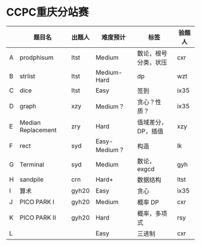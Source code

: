 # CCPC重庆分站赛

|      | 题目名             | 出题人 | 难度预计      | 标签                 | 验题人 |
| ---- | ------------------ | ------ | ------------- | -------------------- | ------ |
| A    | prodphisum         | Itst   | Medium        | 数论，根号分类，状压 | cxr    |
| B    | strlist            | Itst   | Medium-Hard   | dp                   | wzt    |
| C    | dice               | Itst   | Easy          | 签到                 | ix35   |
| D    | graph              | xzy    | Medium？      | 贪心？性质？         | ix35   |
| E    | Median Replacement | zry    | Hard          | 值域差分，DP，插值   | xzy    |
| F    | rect               | syd    | Easy-Medium？ | 构造                 | lk     |
| G    | Terminal           | syd    | Medium        | 数论，exgcd          | gyh    |
| H    | sandpile           | crn    | Hard+         | 数据结构             | Itst   |
| I    | 算术               | gyh20  | Easy          | 贪心                 | ix35   |
| J    | PICO PARK I        | gyh20  | Medium        | 概率 DP              | cxr    |
| K    | PICO PARK II       | gyh20  | Hard          | 概率，多项式         | rsy    |
| L    |                    |        | Easy          | 三进制               | cxr    |